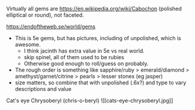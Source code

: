 Virtually all gems are https://en.wikipedia.org/wiki/Cabochon (polished elliptical or round), not faceted.

https://endoftheweb.se/world/gems 
- This is 5e gems, but has pictures, including of unpolished, which is awesome. 
	- I think jacinth has extra value in 5e vs real world. 
	- skip spinel, all of them used to be rubies
	- Otherwise good enough to roll/guess on probably.
- The rough order is something like sapphire/ruby > emerald/diamond > amethyst/garnet/citrine > pearls > lesser stones (eg jasper)
- size matters, so combine that with unpolished (.6x?) and type to vary descriptions and value


Cat's eye Chrysoberyl (chris-o-beryl)
![[cats-eye-chrysoberyl.jpg]]